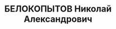 ---
title: БЕЛОКОПЫТОВ Николай Александрович
description: 'Звание: 20.05.1936 - сержант ГБ (Восточно-Сибирский край).

  опер. ДТО НКВД Восточно-Сибирской ж.д., уволен 09.05.1939'
---
